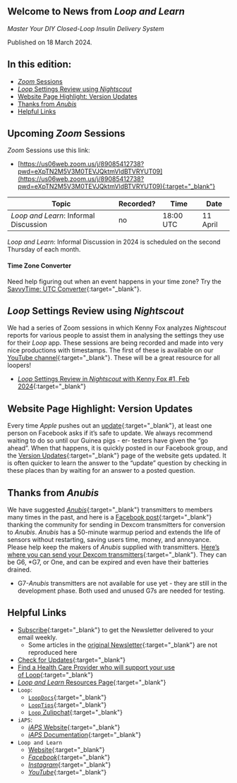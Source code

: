 ## Welcome to News from&nbsp;_<span translate="no">Loop and Learn</span>_

_Master Your DIY Closed-Loop Insulin Delivery System_

Published on 18 March 2024.

## In this edition:

* [*Zoom* Sessions](#upcoming-zoom-sessions)
* [_<span translate="no">Loop</span>_&nbsp;Settings Review using *Nightscout*](#loopsettings-review-using-nightscout)
* [Website Page Highlight: Version Updates](#website-page-highlight-version-updates)
* [Thanks from *Anubis*](#thanks-from-anubis)
* [Helpful Links](#helpful-links)

## Upcoming *Zoom* Sessions

*Zoom* Sessions use this link:

* [https://us06web.zoom.us/j/89085412738?pwd=eXpTN2M5V3M0TEVJQktmVldBTVRYUT09](https://us06web.zoom.us/j/89085412738?pwd=eXpTN2M5V3M0TEVJQktmVldBTVRYUT09){:target="_blank"}

| Topic | Recorded? | Time | Date |
| - | - | - | - |
| _<span translate="no">Loop and Learn</span>_: Informal Discussion | no | 18:00 UTC | 11 April |

_<span translate="no">Loop and Learn</span>_: Informal Discussion in 2024 is scheduled on the second Thursday of each month.

#### Time Zone Converter

Need help figuring out when an event happens in your time zone? Try the [SavvyTime: UTC Converter](https://savvytime.com/converter/utc){:target="_blank"}.

## _<span translate="no">Loop</span>_&nbsp;Settings Review using *Nightscout*

We had a series of Zoom sessions in which Kenny Fox analyzes *Nightscout* reports for various people to assist them in analysing the settings they use for their *Loop* app. These sessions are being recorded and made into very nice productions with timestamps. The first of these is available on our [YouTube channel](https://www.youtube.com/@LoopAndLearn){:target="_blank"}. These will be a great resource for all loopers!

* [_<span translate="no">Loop</span>_&nbsp;Settings Review in *Nightscout* with Kenny Fox #1, Feb 2024](https://www.youtube.com/watch?v=73BKO4VNrGk){:target="_blank"}

## Website Page Highlight: Version Updates

Every time *Apple* pushes out an [update](https://www.loopandlearn.org/version-updates/#ios-updates){:target="_blank"}, at least one person on Facebook asks if it’s safe to update. We always recommend waiting to do so until our Guinea pigs - er- testers have given the “go ahead”. When that happens, it is quickly posted in our Facebook group, and the [Version Updates](https://www.loopandlearn.org/version-updates/){:target="_blank"} page of the website gets updated. It is often quicker to learn the answer to the “update” question by checking in these places than by waiting for an answer to a posted question.

## Thanks from *Anubis*

We have suggested [*Anubis*](https://www.facebook.com/groups/247952672307306/posts/1901312990304591/){:target="_blank"} transmitters to members many times in the past, and here is a [Facebook post](https://www.facebook.com/groups/247952672307306/permalink/1916422362126987){:target="_blank"} thanking the community for sending in Dexcom transmitters for conversion to *Anubis*. *Anubis* has a 50-minute warmup period and extends the life of sensors without restarting, saving users time, money, and annoyance. Please help keep the makers of *Anubis* supplied with transmitters. [Here’s where you can send your Dexcom transmitters](https://www.loopandlearn.org/anubis-mailing-address/){:target="_blank"}. They can be G6, *G7, or One, and can be expired and even have their batteries drained.

* G7-*Anubis* transmitters are not available for use yet - they are still in the development phase. Both used and unused G7s are needed for testing.

## Helpful Links

* [Subscribe](https://www.loopandlearn.org/newsletter-signup/){:target="_blank"} to get the Newsletter delivered to your email weekly.
    * Some articles in the [original Newsletter](https://www.loopandlearn.org/2022/10/19/loop-and-learn-newsletter/){:target="_blank"} are not reproduced here
* [Check for Updates](https://www.loopandlearn.org/version-updates/){:target="_blank"}
* [Find a Health Care Provider who will support your use of&nbsp;<span translate="no">Loop</span>](https://www.loopandlearn.org/hcp-recommendations/){:target="_blank"}
* [_<span translate="no">Loop and Learn</span>_&nbsp;Resources Page](https://www.loopandlearn.org/resources/){:target="_blank"}
* <code>Loop</code>:
    * [`LoopDocs`](https://loopkit.github.io/loopdocs/){:target="_blank"}
    * [`LoopTips`](https://loopkit.github.io/looptips/){:target="_blank"}
    * [`Loop` Zulipchat](https://loop.zulipchat.com/){:target="_blank"}
* <code>iAPS</code>:
    * [*iAPS* Website](https://www.iaps-app.org/){:target="_blank"}
    * [*iAPS* Documentation](http://iapsdocs.org/){:target="_blank"}
* <code>Loop and Learn</code>
    * [Website](https://www.loopandlearn.org/){:target="_blank"}
    * [*Facebook*](https://www.facebook.com/groups/LOOPandLEARN){:target="_blank"}
    * [*Instagram*](https://www.instagram.com/loopandlearn/){:target="_blank"}
    * [*YouTube*](https://www.youtube.com/c/loopandlearn){:target="_blank"}
